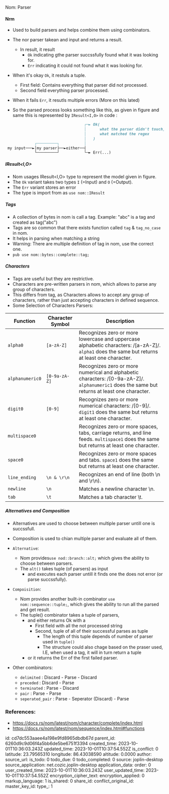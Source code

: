 Nom: Parser

#### Nrm
- Used to build parsers and helps combine them using combinators.
- The nor parser takean and input and returns a result.
    - In result, it result 
        - `Ok` indicating gthe parser succssfully found what it was looking for.
        - `Err` indicating it could not found what it was looking for.
- When it's okay `Ok`, it restuls a tuple. 
    - First field: Contains everything that parser did not processed.
    - Second field everything parser processed. 
- When it fails `Err`, it resutls multiple errors (More on this lated)

- So the parsed process looks something like this, as given in figure and same this is represented by `IResult<I,O>` in code :
```md
                                   ┌─► Ok(
                                   │      what the parser didn't touch, # This is the first field of tuple
                                   │      what matched the regex        # The Second field of the tuple
                                   │   )
             ┌─────────┐           │
 my input───►│my parser├──►either──┤
             └─────────┘           └─► Err(...)
```


##### IResult<I,O>
- Nom usages IResult<I,O> type to represent the model given in figure.
- The `Ok` variant takes two types `I` (=Input) and `O` (=Output).
- The `Err` variant stores an error 
- The type is import from as `use nom::IResult`


##### Tags
- A collection of bytes in nom is call a tag. Example: "abc" is a tag and created as tag("abc")
- Tags are so common that there exists function called `tag` & `tag_no_case` in nom.
- It helps in parsing  when matching a string
- Warning: There are multiple definition of tag in nom, use the correct one.
- `pub use nom::bytes::complete::tag;`


##### Characters
- Tags are useful but they are restrictive.
- Characters are pre-written parsers in nom, which allows to parse any group of characters.
- This differs from tag, as Characters allows to accept any group of characters, 
rather than just accepting characters in defined sequence.
- Some Selection of Characters Parsers:

| Function       | Character Symbol | Description |
|----------------|-|-------------------------------------------------------------------------------------------------------|
| `alpha0`       | `[a-zA-Z]`    | Recognizes zero or more lowercase and uppercase alphabetic characters: /[a-zA-Z]/. `alpha1` does the same but returns at least one character.|
| `alphanumeric0`| `[0-9a-zA-Z]` | Recognizes zero or more numerical and alphabetic characters: /[0-9a-zA-Z]/. `alphanumeric1` does the same but returns at least one character.|
| `digit0`       | `[0-9]`       | Recognizes zero or more numerical characters: /[0-9]/. `digit1` does the same but returns at least one character.|
| `multispace0`  |               | Recognizes zero or more spaces, tabs, carriage returns, and line feeds. `multispace1` does the same but returns at least one character.|
| `space0`       |               | Recognizes zero or more spaces and tabs. `space1` does the same but returns at least one character.|
| `line_ending`  | `\n & \r\n`   | Recognizes an end of line (both \n and \r\n).|
| `newline`      | `\n`          | Matches a newline character \n.|
| `tab`          | `\t`          | Matches a tab character \t.|



#####  Alternatives and Composition
- Alternatives are used to choose between multiple parser untill one is succssfull.
- Composition is used to chian multiple parser and evaluate all of them.

- `Alternative`:
    - Nom provides`use nod::branch::alt;` which gives the ability to choose between parsers.
    - The `alt()` takes tuple (of parsers) as input 
        - and executes each parser untill it finds one the does not error (or parse succssfully).

- `Compoisition`:
    - Nom provides another built-in combinator `use nom::sequence::tuple;`, which gives the ability to run all the parsed and get result.
    - The tuple() combinator takes a tuple of parsers, 
        - and either returns Ok with a 
            - First field with all the not processed string 
            - Second, tuple of all of their successful parses as tuple
                - The length of this tuple depends of number of parser used in `tuple()`
                - The structure could also chage based on the praser used, I.E, when used a tag, it will in turn return a tuple 
        - or it returns the Err of the first failed parser.

- Other combinators:
    - `delimited` : Discard - Parse - Discard
    - `preceded` : Discard - Parse
    - `terminated` : Parse - Discard
    - `pair` : Parse - Parse
    - `seperated_pair` : Parse - Seperator (Discard) - Parse


### References:
- https://docs.rs/nom/latest/nom/character/complete/index.html
- https://docs.rs/nom/latest/nom/sequence/index.html#functions


id: cd7dc553aaee4a198e9fd8965dbdb67d
parent_id: 6260d9c9d06f4a5bb6de5be6751f3394
created_time: 2023-10-01T10:36:03.243Z
updated_time: 2023-10-01T10:37:54.552Z
is_conflict: 0
latitude: 23.79565310
longitude: 86.43038590
altitude: 0.0000
author: 
source_url: 
is_todo: 0
todo_due: 0
todo_completed: 0
source: joplin-desktop
source_application: net.cozic.joplin-desktop
application_data: 
order: 0
user_created_time: 2023-10-01T10:36:03.243Z
user_updated_time: 2023-10-01T10:37:54.552Z
encryption_cipher_text: 
encryption_applied: 0
markup_language: 1
is_shared: 0
share_id: 
conflict_original_id: 
master_key_id: 
type_: 1